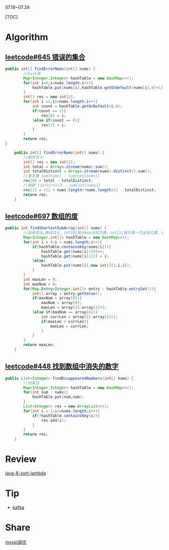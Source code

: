 07.18~07.24

[TOC]

# Algorithm

## [leetcode#645 错误的集合](https://leetcode.cn/problems/set-mismatch/submissions/)

```java
public int[] findErrorNums(int[] nums) {
        //hash表
        Map<Integer,Integer> hashTable = new HashMap<>();
        for(int i=0;i<nums.length;i++){
            hashTable.put(nums[i],hashTable.getOrDefault(nums[i],0)+1);
        }
        int[] res = new int[2];
        for(int i =1;i<=nums.length;i++){
            int count = hashTable.getOrDefault(i,0);
            if(count == 2){
                res[0] = i;
            }else if(count == 0){
                res[1] = i;
            }
        }
        return res;
}
```

```java
    public int[] findErrorNums(int[] nums) {
        //数学含义
        int[] res = new int[2];
        int total = Arrays.stream(nums).sum();
        int totalDistinct = Arrays.stream(nums).distinct().sum();
        //重复数 sum[nums] - sum[set[nums]]
        res[0] = total - totalDistinct;
        //缺数 ((1+n)*n)/2 - sum[set[nums]]
        res[1] = ((1 + nums.length)*nums.length)/2 - totalDistinct;
        return res;
    }
```

## [leetcode#697 数组的度](https://leetcode.cn/problems/degree-of-an-array/submissions/)

```java
public int findShortestSubArray(int[] nums) {
        //哈希表法,数组含义，int[0]表示key出现次数，int[1]表示第一次出现位置，int[2] 表示最后一次出现位置
        Map<Integer,int[]> hashTable = new HashMap<>();
        for(int i = 0;i < nums.length;i++){
            if(hashTable.containsKey(nums[i])){
                hashTable.get(nums[i])[0]++;
                hashTable.get(nums[i])[2] = i;
            }else{
                hashTable.put(nums[i],new int[]{1,i,i});
            }
        }
        int maxLen = 0;
        int maxNum = 0;
        for(Map.Entry<Integer,int[]> entry : hashTable.entrySet()){
            int[] array = entry.getValue();
            if(maxNum < array[0]){
                maxNum = array[0];
                maxLen = array[2]-array[1]+1;
            }else if(maxNum == array[0]){
                int currLen = array[2]-array[1]+1;
                if(maxLen > currLen){
                    maxLen = currLen;
                }
            }
        }
        return maxLen;
    }
```

## [leetcode#448 找到数组中消失的数字](https://leetcode.cn/problems/find-all-numbers-disappeared-in-an-array/)

```java
public List<Integer> findDisappearedNumbers(int[] nums) {
        //哈希法
        Map<Integer,Integer> hashTable = new HashMap<>();
        for(int num : nums){
            hashTable.put(num,num);
        }
        List<Integer> res = new ArrayList<>();
        for(int i = 1;i<=nums.length;i++){
            if(!hashTable.containsKey(i)){
                res.add(i);
            }
        }
        return res;
    }
```



# Review

[java-8-sort-lambda](https://www.baeldung.com/java-8-sort-lambda)


# Tip
- [kafka](./Tip/kafka.md)

# Share

[mysql调优](./Tip/mysql.md)
